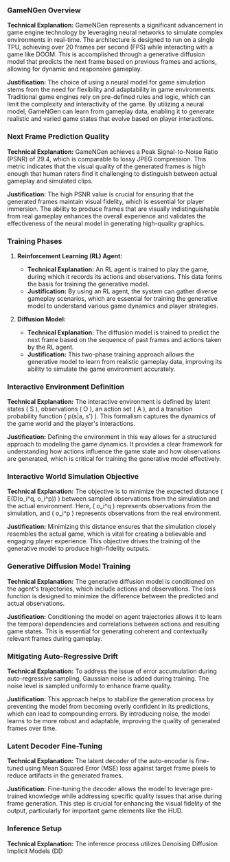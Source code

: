 ### GameNGen Overview

**Technical Explanation:**
GameNGen represents a significant advancement in game engine technology by leveraging neural networks to simulate complex environments in real-time. The architecture is designed to run on a single TPU, achieving over 20 frames per second (FPS) while interacting with a game like DOOM. This is accomplished through a generative diffusion model that predicts the next frame based on previous frames and actions, allowing for dynamic and responsive gameplay.

**Justification:**
The choice of using a neural model for game simulation stems from the need for flexibility and adaptability in game environments. Traditional game engines rely on pre-defined rules and logic, which can limit the complexity and interactivity of the game. By utilizing a neural model, GameNGen can learn from gameplay data, enabling it to generate realistic and varied game states that evolve based on player interactions.

### Next Frame Prediction Quality

**Technical Explanation:**
GameNGen achieves a Peak Signal-to-Noise Ratio (PSNR) of 29.4, which is comparable to lossy JPEG compression. This metric indicates that the visual quality of the generated frames is high enough that human raters find it challenging to distinguish between actual gameplay and simulated clips.

**Justification:**
The high PSNR value is crucial for ensuring that the generated frames maintain visual fidelity, which is essential for player immersion. The ability to produce frames that are visually indistinguishable from real gameplay enhances the overall experience and validates the effectiveness of the neural model in generating high-quality graphics.

### Training Phases

1. **Reinforcement Learning (RL) Agent:**
   - **Technical Explanation:** An RL agent is trained to play the game, during which it records its actions and observations. This data forms the basis for training the generative model.
   - **Justification:** By using an RL agent, the system can gather diverse gameplay scenarios, which are essential for training the generative model to understand various game dynamics and player strategies.

2. **Diffusion Model:**
   - **Technical Explanation:** The diffusion model is trained to predict the next frame based on the sequence of past frames and actions taken by the RL agent.
   - **Justification:** This two-phase training approach allows the generative model to learn from realistic gameplay data, improving its ability to simulate the game environment accurately.

### Interactive Environment Definition

**Technical Explanation:**
The interactive environment is defined by latent states \( S \), observations \( O \), an action set \( A \), and a transition probability function \( p(s|a, s') \). This formalism captures the dynamics of the game world and the player's interactions.

**Justification:**
Defining the environment in this way allows for a structured approach to modeling the game dynamics. It provides a clear framework for understanding how actions influence the game state and how observations are generated, which is critical for training the generative model effectively.

### Interactive World Simulation Objective

**Technical Explanation:**
The objective is to minimize the expected distance \( E(D(o_i^q, o_i^p)) \) between sampled observations from the simulation and the actual environment. Here, \( o_i^q \) represents observations from the simulation, and \( o_i^p \) represents observations from the real environment.

**Justification:**
Minimizing this distance ensures that the simulation closely resembles the actual game, which is vital for creating a believable and engaging player experience. This objective drives the training of the generative model to produce high-fidelity outputs.

### Generative Diffusion Model Training

**Technical Explanation:**
The generative diffusion model is conditioned on the agent's trajectories, which include actions and observations. The loss function is designed to minimize the difference between the predicted and actual observations.

**Justification:**
Conditioning the model on agent trajectories allows it to learn the temporal dependencies and correlations between actions and resulting game states. This is essential for generating coherent and contextually relevant frames during gameplay.

### Mitigating Auto-Regressive Drift

**Technical Explanation:**
To address the issue of error accumulation during auto-regressive sampling, Gaussian noise is added during training. The noise level is sampled uniformly to enhance frame quality.

**Justification:**
This approach helps to stabilize the generation process by preventing the model from becoming overly confident in its predictions, which can lead to compounding errors. By introducing noise, the model learns to be more robust and adaptable, improving the quality of generated frames over time.

### Latent Decoder Fine-Tuning

**Technical Explanation:**
The latent decoder of the auto-encoder is fine-tuned using Mean Squared Error (MSE) loss against target frame pixels to reduce artifacts in the generated frames.

**Justification:**
Fine-tuning the decoder allows the model to leverage pre-trained knowledge while addressing specific quality issues that arise during frame generation. This step is crucial for enhancing the visual fidelity of the output, particularly for important game elements like the HUD.

### Inference Setup

**Technical Explanation:**
The inference process utilizes Denoising Diffusion Implicit Models (DD